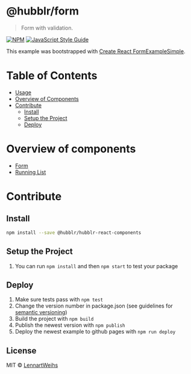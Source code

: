 # @hubblr/form

> Form with validation.

[![NPM](https://img.shields.io/npm/v/@hubblr/form.svg)](https://www.npmjs.com/package/@hubblr/form) [![JavaScript Style Guide](https://img.shields.io/badge/code_style-standard-brightgreen.svg)](https://standardjs.com)

This example was bootstrapped with [Create React FormExampleSimple](https://github.com/facebook/create-react-app).

# Table of Contents

- [Usage](#usage)
- [Overview of Components](#overview-of-components)
- [Contribute](#contribute)
  - [Install](#install)
  - [Setup the Project](#setup-the-project)
  - [Deploy](#deploy)

# Overview of components

- [Form](documentation/form.md)
- [Running List](documentation/running-list.md)

# Contribute

## Install

```bash
npm install --save @hubblr/hubblr-react-components
```

## Setup the Project

1. You can run `npm install` and then `npm start` to test your package

## Deploy

1. Make sure tests pass with `npm test`
2. Change the version number in package.json (see guidelines for [semantic versioning](https://docs.npmjs.com/about-semantic-versioning))
3. Build the project with `npm build`
4. Publish the newest version with `npm publish`
5. Deploy the newest example to github pages with `npm run deploy`

## License

MIT © [LennartWeihs](https://github.com/LennartWeihs)
